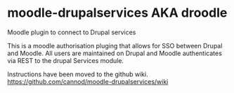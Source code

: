moodle-drupalservices AKA droodle
=====================

Moodle plugin to connect to Drupal services

This is a moodle authorisation pluging that allows for SSO between Drupal and Moodle.
All users are maintained on Drupal and Moodle authenticates via REST to the drupal Services module.

Instructions have been moved to the github wiki. https://github.com/cannod/moodle-drupalservices/wiki